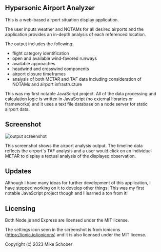 
## Hypersonic Airport Analyzer

This is a web-based airport situation display application. 

The user inputs weather and NOTAMs for all desired airports and the application provides an in-depth analysis of each referenced location. 

The output includes the following:
* flight category identification
* open and available wind-favored runways
* available approaches
* headwind and crosswind components
* airport closure timeframes
* analysis of both METAR and TAF data including consideration of NOTAMs and airport infrastructure

This was my first notable JavaScript project. All of the data processing and calculation logic is written in JavaScript (no external libraries or frameworks) and it uses a text file database on a node server for static airport data.

## Screenshot
![output screenshot](https://github.com/Runningman47/hypersonic-airport-analyzer/blob/main/Screenshots/updated%20shots/OUTPUT1UPDATE.jpg)

This screenshot shows the airport analysis output. The timeline data reflects the airport's TAF analysis and a user would click on an individual METAR to display a textual analysis of the displayed observation.

## Updates
Although I have many ideas for further development of this application, I have stopped working on it to develop other things. This was my first notable JavaScript project though and I learned a ton from it!

## Licensing
Both Node.js and Express are licensed under the MIT license.

The settings icon seen in the screenshot is from ionicons (https://ionic.io/ionicons) and it is also licensed under the MIT license.

Copyright (c) 2023 Mike Schober
